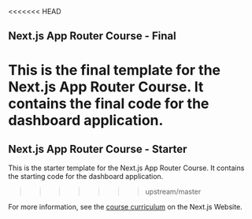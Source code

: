 <<<<<<< HEAD
## Next.js App Router Course - Final

This is the final template for the Next.js App Router Course. It contains the final code for the dashboard application.
=======
## Next.js App Router Course - Starter

This is the starter template for the Next.js App Router Course. It contains the starting code for the dashboard application.
>>>>>>> upstream/master

For more information, see the [course curriculum](https://nextjs.org/learn) on the Next.js Website.
